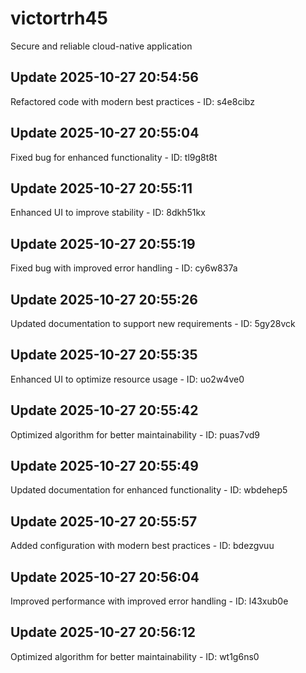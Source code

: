 # victortrh45
Secure and reliable cloud-native application

## Update 2025-10-27 20:54:56
Refactored code with modern best practices - ID: s4e8cibz


## Update 2025-10-27 20:55:04
Fixed bug for enhanced functionality - ID: tl9g8t8t


## Update 2025-10-27 20:55:11
Enhanced UI to improve stability - ID: 8dkh51kx


## Update 2025-10-27 20:55:19
Fixed bug with improved error handling - ID: cy6w837a


## Update 2025-10-27 20:55:26
Updated documentation to support new requirements - ID: 5gy28vck


## Update 2025-10-27 20:55:35
Enhanced UI to optimize resource usage - ID: uo2w4ve0


## Update 2025-10-27 20:55:42
Optimized algorithm for better maintainability - ID: puas7vd9


## Update 2025-10-27 20:55:49
Updated documentation for enhanced functionality - ID: wbdehep5


## Update 2025-10-27 20:55:57
Added configuration with modern best practices - ID: bdezgvuu


## Update 2025-10-27 20:56:04
Improved performance with improved error handling - ID: l43xub0e


## Update 2025-10-27 20:56:12
Optimized algorithm for better maintainability - ID: wt1g6ns0

